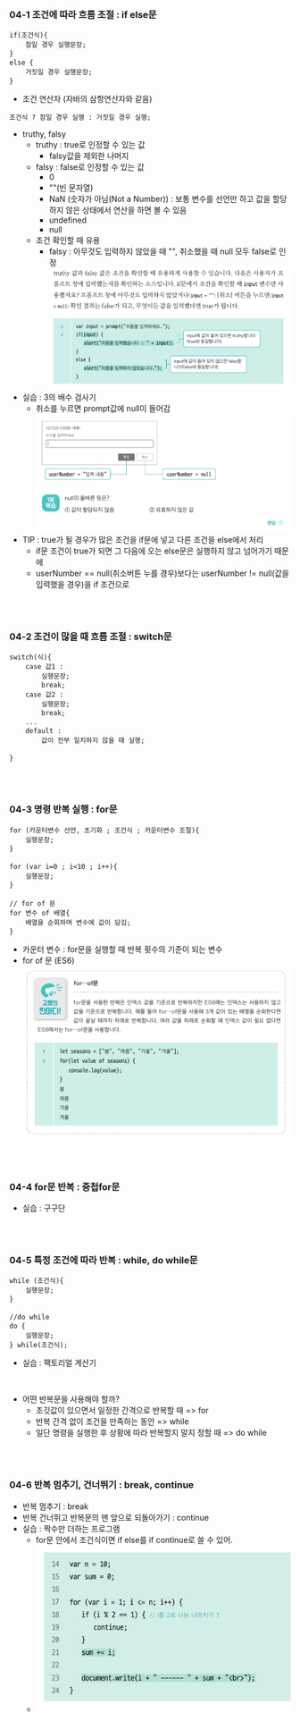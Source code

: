 <br/>

### 04-1 조건에 따라 흐름 조절 : if else문
```
if(조건식){ 
    참일 경우 실행문장;
}
else {
    거짓일 경우 실행문장;
}
```
- 조건 연산자 (자바의 삼항연산자와 같음)
```
조건식 ? 참일 경우 실행 : 거짓일 경우 실행; 
```
- truthy, falsy
  - truthy : true로 인정할 수 있는 값
    - falsy값을 제외한 나머지
  - falsy : false로 인정할 수 있는 값
    - 0
    - ""(빈 문자열)
    - NaN (숫자가 아님(Not a Number)) : 보통 변수를 선언만 하고 값을 할당하지 않은 상태에서 연산을 하면 볼 수 있음
    - undefined
    - null 
  - 조건 확인할 때 유용
    - falsy : 아무것도 입력하지 않았을 때 "", 취소했을 때 null 모두 false로 인정 ![Alt text](image.png)
- 실습 : 3의 배수 검사기
  - 취소를 누르면 prompt값에 null이 들어감![Alt text](image-1.png)
- TIP : true가 될 경우가 많은 조건을 if문에 넣고 다른 조건을 else에서 처리
  - if문 조건이 true가 되면 그 다음에 오는 else문은 실행하지 않고 넘어가기 때문에
  - userNumber == null(취소버튼 누를 경우)보다는
   userNumber != null(값을 입력했을 경우)을 if 조건으로

<br/>
<br/>

### 04-2 조건이 많을 때 흐름 조절 : switch문
```
switch(식){
    case 값1 :
        실행문장;
        break;
    case 값2 :
        실행문장;
        break;
    ...
    default :
        값이 전부 일치하지 않을 때 실행;

}
```

<br/>
<br/>

### 04-3 명령 반복 실행 : for문
```
for (카운터변수 선언, 초기화 ; 조건식 ; 카운터변수 조절){
    실행문장;
}

for (var i=0 ; i<10 ; i++){
    실행문장;
}

// for of 문
for 변수 of 배열{
    배열을 순회하며 변수에 값이 담김;
}
```
- 카운터 변수 : for문을 실행할 때 반복 횟수의 기준이 되는 변수
- for of 문 (ES6)
![Alt text](image-2.png)

<br/>
<br/>

### 04-4 for문 반복 : 중첩for문
- 실습 : 구구단

<br/>
<br/>

### 04-5 특정 조건에 따라 반복 : while, do while문
```
while (조건식){
    실행문장;
}

//do while
do {
    실행문장;
} while(조건식);
```
- 실습 : 팩토리얼 계산기

<br/>

- 어떤 반복문을 사용해야 할까?
  - 초깃값이 있으면서 일정한 간격으로 반복할 때 => for
  - 반복 간격 없이 조건을 만족하는 동안 => while
  - 일단 명령을 실행한 후 상황에 따라 반복할지 말지 정할 때 => do while

<br/>
<br/>

### 04-6 반복 멈추기, 건너뛰기 :  break, continue
- 반복 멈추기 : break
- 반복 건너뛰고 반복문의 맨 앞으로 되돌아가기 : continue
- 실습 : 짝수만 더하는 프로그램
  - for문 안에서 조건식이면 if else를 if continue로 쓸 수 있어.
  - ![Alt text](IMG_6279.jpg)

<br/>
<br/>

